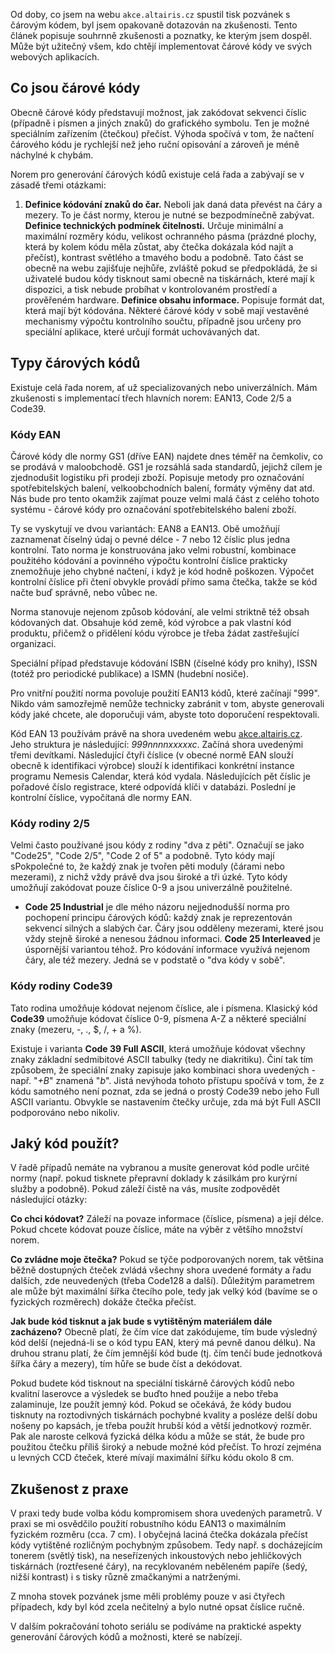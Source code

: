 <!-- dcterms:identifier = aspnetcz#162 -->
<!-- dcterms:title = Čárové kódy na webu: Základy -->
<!-- dcterms:abstract = Od doby, co jsem na webu akce.altairis.cz spustil tisk pozvánek s čárovým kódem, byl jsem opakovaně dotazován na zkušenosti. Tento článek popisuje souhrnně zkušenosti a poznatky, ke kterým jsem dospěl. Může být užitečný všem, kdo chtějí implementovat čárové kódy ve svých webových aplikacích. -->
<!-- np9:categoryId = 1 -->
<!-- x4w:category = IT -->
<!-- np9:authorId = 1 -->
<!-- np9:authorEmail = michal.valasek@altairis.cz -->
<!-- dcterms:creator = Michal Altair Valášek -->
<!-- np9:serialId = 3 -->
<!-- x4w:serial = Čárové kódy na webu -->
<!-- dcterms:created = 2007-08-14T22:05:36.997+02:00 -->
<!-- dcterms:dateAccepted = 2007-08-14T22:05:36.997+02:00 -->

Od doby, co jsem na webu `akce.altairis.cz` spustil tisk pozvánek s čárovým kódem, byl jsem opakovaně dotazován na zkušenosti. Tento článek popisuje souhrnně zkušenosti a poznatky, ke kterým jsem dospěl. Může být užitečný všem, kdo chtějí implementovat čárové kódy ve svých webových aplikacích.

## Co jsou čárové kódy

Obecně čárové kódy představují možnost, jak zakódovat sekvenci číslic (případně i písmen a jiných znaků) do grafického symbolu. Ten je možné speciálním zařízením (čtečkou) přečíst. Výhoda spočívá v tom, že načtení čárového kódu je rychlejší než jeho ruční opisování a zároveň je méně náchylné k chybám.

Norem pro generování čárových kódů existuje celá řada a zabývají se v zásadě třemi otázkami:

1.  **Definice kódování znaků do čar.** Neboli jak daná data převést na čáry a mezery. To je část normy, kterou je nutné se bezpodmínečně zabývat.  **Definice technických podmínek čitelnosti.** Určuje minimální a maximální rozměry kódu, velikost ochranného pásma (prázdné plochy, která by kolem kódu měla zůstat, aby čtečka dokázala kód najít a přečíst), kontrast světlého a tmavého bodu a podobně. Tato část se obecně na webu zajišťuje nejhůře, zvláště pokud se předpokládá, že si uživatelé budou kódy tisknout sami obecně na tiskárnách, které mají k dispozici, a tisk nebude probíhat v kontrolovaném prostředí a prověřeném hardware.  **Definice obsahu informace.** Popisuje formát dat, která mají být kódována. Některé čárové kódy v sobě mají vestavěné mechanismy výpočtu kontrolního součtu, případně jsou určeny pro speciální aplikace, které určují formát uchovávaných dat. 

## Typy čárových kódů

Existuje celá řada norem, ať už specializovaných nebo univerzálních. Mám zkušenosti s implementací třech hlavních norem: EAN13, Code 2/5 a Code39.

### Kódy EAN

Čárové kódy dle normy GS1 (dříve EAN) najdete dnes téměř na čemkoliv, co se prodává v maloobchodě. GS1 je rozsáhlá sada standardů, jejichž cílem je zjednodušit logistiku při prodeji zboží. Popisuje metody pro označování spotřebitelských balení, velkoobchodních balení, formáty výměny dat atd. Nás bude pro tento okamžik zajímat pouze velmi malá část z celého tohoto systému - čárové kódy pro označování spotřebitelského balení zboží.

Ty se vyskytují ve dvou variantách: EAN8 a EAN13. Obě umožňují zaznamenat číselný údaj o pevné délce - 7 nebo 12 číslic plus jedna kontrolní. Tato norma je konstruována jako velmi robustní, kombinace použitého kódování a povinného výpočtu kontrolní číslice prakticky znemožňuje jeho chybné načtení, i když je kód hodně poškozen. Výpočet kontrolní číslice při čtení obvykle provádí přímo sama čtečka, takže se kód načte buď správně, nebo vůbec ne.

Norma stanovuje nejenom způsob kódování, ale velmi striktně též obsah kódovaných dat. Obsahuje kód země, kód výrobce a pak vlastní kód produktu, přičemž o přidělení kódu výrobce je třeba žádat zastřešující organizaci. 

Speciální případ představuje kódování ISBN (číselné kódy pro knihy), ISSN (totéž pro periodické publikace) a ISMN (hudební nosiče).

Pro vnitřní použití norma povoluje použití EAN13 kódů, které začínají "999". Nikdo vám samozřejmě nemůže technicky zabránit v tom, abyste generovali kódy jaké chcete, ale doporučuji vám, abyste toto doporučení respektovali.

Kód EAN 13 používám právě na shora uvedeném webu [akce.altairis.cz](http://akce.altairis.cz/). Jeho struktura je následující: *999nnnnxxxxxc*. Začíná shora uvedenými třemi devítkami. Následující čtyři číslice (v obecné normě EAN slouží obecně k identifikaci výrobce) slouží k identifikaci konkrétní instance programu Nemesis Calendar, která kód vydala. Následujících pět číslic je pořadové číslo registrace, které odpovídá klíči v databázi. Poslední je kontrolní číslice, vypočítaná dle normy EAN.

### Kódy rodiny 2/5

Velmi často používané jsou kódy z rodiny "dva z pěti". Označují se jako "Code25", "Code 2/5", "Code 2 of 5" a podobně. Tyto kódy mají sPokpolečné to, že každý znak je tvořen pěti moduly (čárami nebo mezerami), z nichž vždy právě dva jsou široké a tři úzké. Tyto kódy umožňují zakódovat pouze číslice 0-9 a jsou univerzálně použitelné.

*   **Code 25 Industrial** je dle mého názoru nejjednodušší norma pro pochopení principu čárových kódů: každý znak je reprezentován sekvencí silných a slabých čar. Čáry jsou odděleny mezerami, které jsou vždy stejně široké a nenesou žádnou informaci.  **Code 25 Interleaved** je úspornější variantou téhož. Pro kódování informace využívá nejenom čáry, ale též mezery. Jedná se v podstatě o "dva kódy v sobě". 

### Kódy rodiny Code39

Tato rodina umožňuje kódovat nejenom číslice, ale i písmena. Klasický kód **Code39** umožňuje kódovat číslice 0-9, písmena A-Z a některé speciální znaky (mezeru, -, ., $, /, + a %). 

Existuje i varianta **Code 39 Full ASCII**, která umožňuje kódovat všechny znaky základní sedmibitové ASCII tabulky (tedy ne diakritiku). Činí tak tím způsobem, že speciální znaky zapisuje jako kombinaci shora uvedených - např. "*+B*" znamená "*b*". Jistá nevýhoda tohoto přístupu spočívá v tom, že z kódu samotného není poznat, zda se jedná o prostý Code39 nebo jeho Full ASCII variantu. Obvykle se nastavením čtečky určuje, zda má být Full ASCII podporováno nebo nikoliv.

## Jaký kód použít?

V řadě případů nemáte na vybranou a musíte generovat kód podle určité normy (např. pokud tisknete přepravní doklady k zásilkám pro kurýrní služby a podobně). Pokud záleží čistě na vás, musíte zodpovědět následující otázky:

**Co chci kódovat?** Záleží na povaze informace (číslice, písmena) a její délce. Pokud chcete kódovat pouze číslice, máte na výběr z většího množství norem.

**Co zvládne moje čtečka?** Pokud se týče podporovaných norem, tak většina běžně dostupných čteček zvládá všechny shora uvedené formáty a řadu dalších, zde neuvedených (třeba Code128 a další). Důležitým parametrem ale může být maximální šířka čtecího pole, tedy jak velký kód (bavíme se o fyzických rozměrech) dokáže čtečka přečíst.

**Jak bude kód tisknut a jak bude s vytištěným materiálem dále zacházeno?** Obecně platí, že čím více dat zakódujeme, tím bude výsledný kód delší (nejedná-li se o kód typu EAN, který má pevně danou délku). Na druhou stranu platí, že čím jemnější kód bude (tj. čím tenčí bude jednotková šířka čáry a mezery), tím hůře se bude číst a dekódovat.

Pokud budete kód tisknout na speciální tiskárně čárových kódů nebo kvalitní laserovce a výsledek se buďto hned použije a nebo třeba zalaminuje, lze použít jemný kód. Pokud se očekává, že kódy budou tisknuty na roztodivných tiskárnách pochybné kvality a posléze delší dobu nošeny po kapsách, je třeba použít hrubší kód a větší jednotkový rozměr. Pak ale naroste celková fyzická délka kódu a může se stát, že bude pro použitou čtečku příliš široký a nebude možné kód přečíst. To hrozí zejména u levných CCD čteček, které mívají maximální šířku kódu okolo 8 cm.

## Zkušenost z praxe

V praxi tedy bude volba kódu kompromisem shora uvedených parametrů. V praxi se mi osvědčilo použití robustního kódu EAN13 o maximálním fyzickém rozměru (cca. 7 cm). I obyčejná laciná čtečka dokázala přečíst kódy vytištěné rozličným pochybným způsobem. Tedy např. s docházejícím tonerem (světlý tisk), na neseřízených inkoustových nebo jehličkových tiskárnách (roztřesené čáry), na recyklovaném neběleném papíře (šedý, nižší kontrast) i s tisky různě zmačkanými a natrženými.

Z mnoha stovek pozvánek jsme měli problémy pouze v asi čtyřech případech, kdy byl kód zcela nečitelný a bylo nutné opsat číslice ručně.

V dalším pokračování tohoto seriálu se podíváme na praktické aspekty generování čárových kódů a možnosti, které se nabízejí.